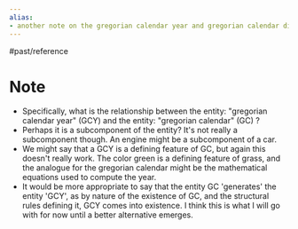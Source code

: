 ```yaml
---
alias:
- another note on the gregorian calendar year and gregorian calendar differentiation
---
```

#past/reference

# Note
- Specifically, what is the relationship between the entity: "gregorian calendar year"  (GCY) and the entity: "gregorian calendar" (GC) ?
- Perhaps it is a subcomponent of the entity? It's not really a subcomponent though. An engine might be a subcomponent of a car.
- We might say that a GCY is a defining feature of GC, but again this doesn't really work. The color green is a defining feature of grass, and the analogue for the gregorian calendar might be the mathematical equations used to compute the year.
- It would be more appropriate to say that the entity GC 'generates' the entity 'GCY', as by nature of the existence of GC, and the structural rules defining it, GCY comes into existence. I think this is what I will go with for now until a better alternative emerges.